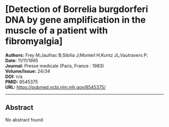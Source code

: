 # [Detection of Borrelia burgdorferi DNA by gene amplification in the muscle of a patient with fibromyalgia]

**Authors:** Frey M;Jaulhac B;Sibilia J;Monteil H;Kuntz JL;Vautravers P;  
**Date:** 11/11/1995  
**Journal:** Presse medicale (Paris, France : 1983)  
**Volume/Issue:** 24/34  
**DOI:** n/a  
**PMID:** 8545375  
**URL:** https://pubmed.ncbi.nlm.nih.gov/8545375/

---

## Abstract

No abstract found.

